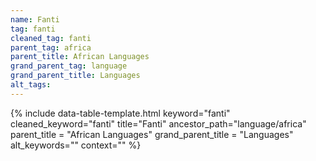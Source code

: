 ```yaml
---
name: Fanti
tag: fanti
cleaned_tag: fanti
parent_tag: africa
parent_title: African Languages
grand_parent_tag: language
grand_parent_title: Languages
alt_tags: 
---
```


{% include data-table-template.html 
  keyword="fanti" 
  cleaned_keyword="fanti" 
  title="Fanti"
  ancestor_path="language/africa" 
  parent_title = "African Languages"
  grand_parent_title = "Languages"
  alt_keywords=""
  context=""
%}

